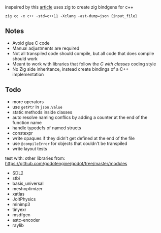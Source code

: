 inspeired by this [article](https://floooh.github.io/2020/08/23/sokol-bindgen.html) uses zig to create zig bindgens for c++

`zig cc -x c++ -std=c++11 -Xclang -ast-dump=json {input_file}`


## Notes

- Avoid glue C code
- Manual adjustments are required
- Not all transpiled code should compile, but all code that does compile should work
- Meant to work with libraries that follow the *C with classes* coding style
- No Zig side inheritance, instead create bindings of a C++ implementation

## Todo

- more operators
- use `getPtr` in `json.Value`
- static methods inside classes
- auto resolve naming conflics by adding a counter at the end of the function name
- handle typedefs of named structs
- constexpr
- write opaques if they didn't get defined at the end of the file
- use `@compileError` for objects that couldn't be transpiled
- write layout tests

test with: other libraries from: https://github.com/godotengine/godot/tree/master/modules
- SDL2
- stbi
- basis_universal
- meshoptimizer
- xatlas
- JoltPhysics
- minimp3
- tinyexr
- msdfgen
- astc-encoder
- raylib
